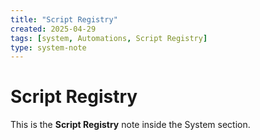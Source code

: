 ```yaml
---
title: "Script Registry"
created: 2025-04-29
tags: [system, Automations, Script Registry]
type: system-note
---
```


# Script Registry

This is the **Script Registry** note inside the System section.
